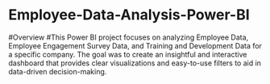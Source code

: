 # Employee-Data-Analysis-Power-BI
#Overview
#This Power BI project focuses on analyzing Employee Data, Employee Engagement Survey Data, and Training and Development Data for a specific company. The goal was to create an insightful and interactive dashboard that provides clear visualizations and easy-to-use filters to aid in data-driven decision-making.
